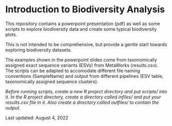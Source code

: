 # Introduction to Biodiversity Analysis

This repository contains a powerpoint presentation (pdf) as well as some scripts to explore biodiversity data and create some typical biodiversity plots.

This is not intended to be comprehensive, but provide a gentle start towards exploring biodiversity datasets.

The examples shown in the powerpoint slides come from taxonomically assigned exact sequence variants (ESVs) from MetaWorks (results.csv).  The scripts can be adapted to accomodate different file naming conventions (SampleName) and output from different pipelines (ESV table, taxonomically assigned sequence clusters).

*Before running scripts, create a new R project directory and put scripts/ into it.  In the R project directory,  create a directory called infiles/ and put your results.csv file in it.  Also create a directory called outfiles/ to contain the output.*

Last updated: August 4, 2022
